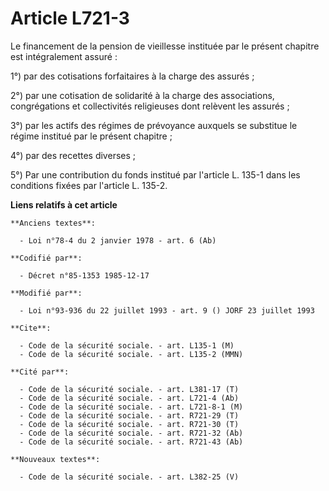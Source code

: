 # Article L721-3

Le financement de la pension de vieillesse instituée par le présent chapitre est intégralement assuré : 

1°) par des cotisations forfaitaires à la charge des assurés ;

2°) par une cotisation de solidarité à la charge des associations, congrégations et collectivités religieuses dont relèvent
les assurés ; 

3°) par les actifs des régimes de prévoyance auxquels se substitue le régime institué par le présent chapitre ; 

4°) par des recettes diverses ;

5°) Par une contribution du fonds institué par l'article L. 135-1 dans les conditions fixées par l'article L. 135-2.

**Liens relatifs à cet article**

	**Anciens textes**:

	  - Loi n°78-4 du 2 janvier 1978 - art. 6 (Ab)

	**Codifié par**:

	  - Décret n°85-1353 1985-12-17

	**Modifié par**:

	  - Loi n°93-936 du 22 juillet 1993 - art. 9 () JORF 23 juillet 1993

	**Cite**:

	  - Code de la sécurité sociale. - art. L135-1 (M)
	  - Code de la sécurité sociale. - art. L135-2 (MMN)

	**Cité par**:

	  - Code de la sécurité sociale. - art. L381-17 (T)
	  - Code de la sécurité sociale. - art. L721-4 (Ab)
	  - Code de la sécurité sociale. - art. L721-8-1 (M)
	  - Code de la sécurité sociale. - art. R721-29 (T)
	  - Code de la sécurité sociale. - art. R721-30 (T)
	  - Code de la sécurité sociale. - art. R721-32 (Ab)
	  - Code de la sécurité sociale. - art. R721-43 (Ab)

	**Nouveaux textes**:

	  - Code de la sécurité sociale. - art. L382-25 (V)
